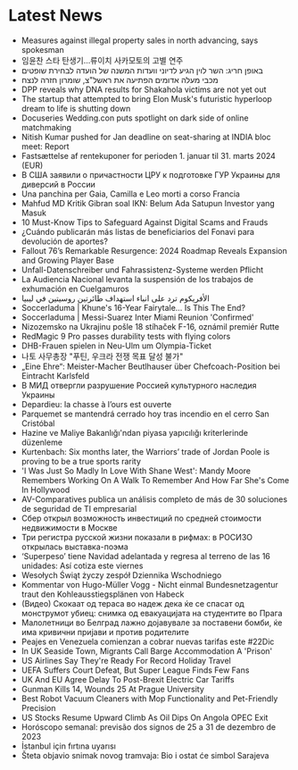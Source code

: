 # Latest News
-  Measures against illegal property sales in north advancing, says spokesman
-  임윤찬 스타 탄생기…류이치 사카모토의 고별 연주
-  באופן חריג: השר לוין הגיע לדיוני וועדות המשנה של הועדה לבחירת שופטים
-  מכבי מעלה אדומים הפתיעה את ראשל"צ, שומרון חזרה לנצח
-  DPP reveals why DNA results for Shakahola victims are not yet out
-  The startup that attempted to bring Elon Musk's futuristic hyperloop dream to life is shutting down
-  Docuseries Wedding.con puts spotlight on dark side of online matchmaking
-  Nitish Kumar pushed for Jan deadline on seat-sharing at INDIA bloc meet: Report
-  Fastsættelse af rentekuponer for perioden 1. januar til 31. marts 2024 (EUR)
-  В США заявили о причастности ЦРУ к подготовке ГУР Украины для диверсий в России
-  Una panchina per Gaia, Camilla e Leo morti a corso Francia
-  Mahfud MD Kritik Gibran soal IKN: Belum Ada Satupun Investor yang Masuk
-  10 Must-Know Tips to Safeguard Against Digital Scams and Frauds
-  ¿Cuándo publicarán más listas de beneficiarios del Fonavi para devolución de aportes?
-  Fallout 76’s Remarkable Resurgence: 2024 Roadmap Reveals Expansion and Growing Player Base
-  Unfall-Datenschreiber und Fahrassistenz-Systeme werden Pflicht
-  La Audiencia Nacional levanta la suspensión de los trabajos de exhumación en Cuelgamuros
-  الأفريكوم ترد على انباء استهداف طائرتين روسيتين في ليبيا
-  Soccerladuma | Khune's 16-Year Fairytale… Is This The End?
-  Soccerladuma | Messi-Suarez Inter Miami Reunion 'Confirmed'
-  Nizozemsko na Ukrajinu pošle 18 stíhaček F-16, oznámil premiér Rutte
-  RedMagic 9 Pro passes durability tests with flying colors
-  DHB-Frauen spielen in Neu-Ulm um Olympia-Ticket
-  나토 사무총장 "푸틴, 우크라 전쟁 목표 달성 불가"
-  „Eine Ehre“: Meister-Macher Beutlhauser über Chefcoach-Position bei Eintracht Karlsfeld
-  В МИД отвергли разрушение Россией культурного наследия Украины
-  Depardieu: la chasse à l’ours est ouverte
-  Parquemet se mantendrá cerrado hoy tras incendio en el cerro San Cristóbal
-  Hazine ve Maliye Bakanlığı'ndan piyasa yapıcılığı kriterlerinde düzenleme
-  Kurtenbach: Six months later, the Warriors’ trade of Jordan Poole is proving to be a true sports rarity
-  'I Was Just So Madly In Love With Shane West': Mandy Moore Remembers Working On A Walk To Remember And How Far She's Come In Hollywood
-  AV-Comparatives publica un análisis completo de más de 30 soluciones de seguridad de TI empresarial
-  Сбер открыл возможность инвестиций по средней стоимости недвижимости в Москве
-  Три регистра русской жизни показали в рифмах: в РОСИЗО открылась выставка-поэма
-  ‘Superpeso’ tiene Navidad adelantada y regresa al terreno de las 16 unidades: Así cotiza este viernes
-  Wesołych Świąt życzy zespół Dziennika Wschodniego
-  Kommentar von Hugo-Müller Vogg - Nicht einmal Bundesnetzagentur traut den Kohleausstiegsplänen von Habeck
-  (Видео) Скокаат од тераса во надеж дека ќе се спасат од монструмот убиец: снимка од евакуацијата на студентите во Прага
-  Малолетници во Белград лажно дојавувале за поставени бомби, ќе има кривични пријави и против родителите
-  Peajes en Venezuela comienzan a cobrar nuevas tarifas este #22Dic
-  In UK Seaside Town, Migrants Call Barge Accommodation A 'Prison'
-  US Airlines Say They're Ready For Record Holiday Travel
-  UEFA Suffers Court Defeat, But Super League Finds Few Fans
-  UK And EU Agree Delay To Post-Brexit Electric Car Tariffs
-  Gunman Kills 14, Wounds 25 At Prague University
-  Best Robot Vacuum Cleaners with Mop Functionality and Pet-Friendly Precision
-  US Stocks Resume Upward Climb As Oil Dips On Angola OPEC Exit
-  Horóscopo semanal: previsão dos signos de 25 a 31 de dezembro de 2023
-  İstanbul için fırtına uyarısı
-  Šteta objavio snimak novog tramvaja: Bio i ostat će simbol Sarajeva
